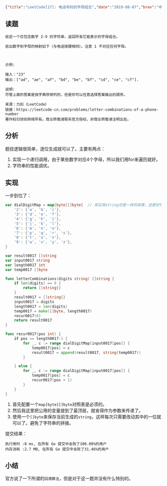 ```json lw-blog-meta
{"title":"LeetCode[17]: 电话号码的字母组合","date":"2019-08-07","brev":"中等难度。","tags":["算法与数据结构"],"path":"blog/2019/190807-LeetCode-17.md"}
```



## 读题

```text
给定一个仅包含数字 2-9 的字符串，返回所有它能表示的字母组合。

给出数字到字母的映射如下（与电话按键相同）。注意 1 不对应任何字母。



示例:

输入："23"
输出：["ad", "ae", "af", "bd", "be", "bf", "cd", "ce", "cf"].

说明:
尽管上面的答案是按字典序排列的，但是你可以任意选择答案输出的顺序。

来源：力扣（LeetCode）
链接：https://leetcode-cn.com/problems/letter-combinations-of-a-phone-number
著作权归领扣网络所有。商业转载请联系官方授权，非商业转载请注明出处。
```

## 分析

题目逻辑很简单，逐位生成就可以了。主要有两点：

1. 实现一个递归调用，由于某些数字对应4个字母，所以我们用for来遍历就好。
2. 字符串的性能调优。

## 实现

一步到位了：

```go
var dialDigitMap = map[byte][]byte{  // 其实用string也是一样的效果，还更好打字
    '2': {'a', 'b', 'c'},
    '3': {'d', 'e', 'f'},
    '4': {'g', 'h', 'i'},
    '5': {'j', 'k', 'l'},
    '6': {'m', 'n', 'o'},
    '7': {'p', 'q', 'r', 's'},
    '8': {'t', 'u', 'v'},
    '9': {'w', 'x', 'y', 'z'},
}

var result0017 []string
var input0017 string
var length0017 int
var temp0017 []byte

func letterCombinations(digits string) []string {
    if len(digits) == 0 {
        return []string{}
    }
    result0017 = []string{}
    input0017 = digits
    length0017 = len(digits)
    temp0017 = make([]byte, length0017)
    recur0017(0)
    return result0017
}

func recur0017(pos int) {
    if pos == length0017-1 {
        for _, c := range dialDigitMap[input0017[pos]] {
            temp0017[pos] = c
            result0017 = append(result0017, string(temp0017))
        }

    } else {
        for _, c := range dialDigitMap[input0017[pos]] {
            temp0017[pos] = c
            recur0017(pos + 1)
        }
    }
}
```

1. 首先配置一个`map[byte][]byte`对照表是必须的。
2. 然后我这里把公用的变量提到了最顶层，就省得作为参数来传递了。
3. 使用一个`[]byte`来保存当前生成的`string`，这样每次只需要改动其中的一位就可以了。避免了字符串的拼接。

提交结果：

```text
执行用时 :0 ms, 在所有 Go 提交中击败了100.00%的用户
内存消耗 :2.7 MB, 在所有 Go 提交中击败了31.46%的用户
```

## 小结

官方说了一下所谓的`回溯算法`，但是对于这一题并没有什么特别的。
